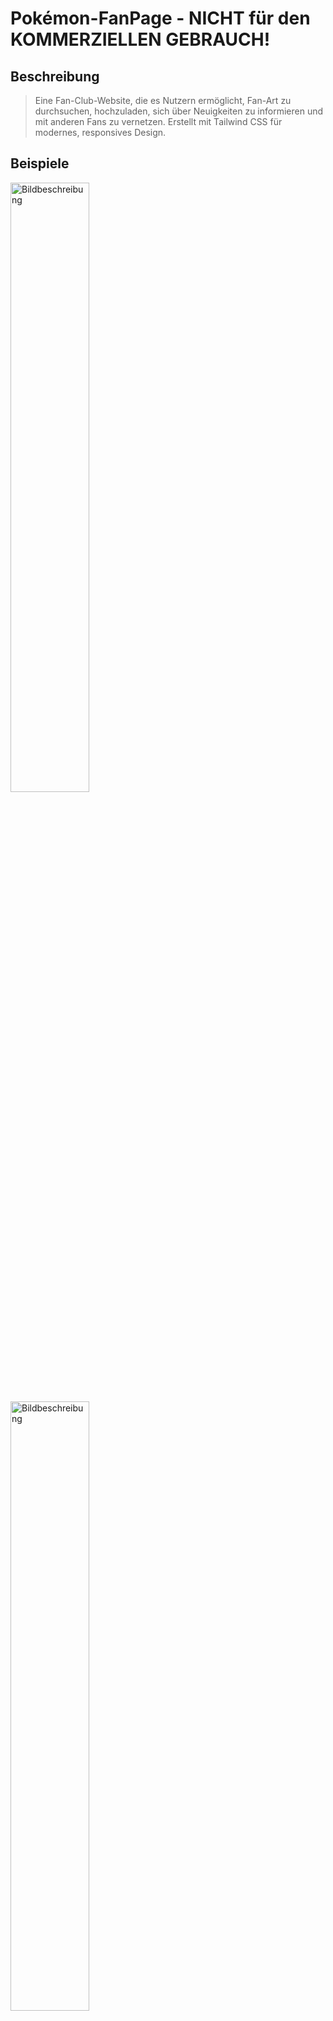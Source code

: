 # Pokémon-FanPage - NICHT für den KOMMERZIELLEN GEBRAUCH!

## Beschreibung

>Eine Fan-Club-Website, die es Nutzern ermöglicht, Fan-Art zu durchsuchen, hochzuladen, sich über Neuigkeiten zu informieren und mit anderen Fans zu vernetzen. Erstellt mit Tailwind CSS für modernes, responsives Design.

## Beispiele

<img src="./screenshots/screenshot1.png" alt="Bildbeschreibung" style="width: 50%;"/>
<img src="./screenshots/screenshot2.png" alt="Bildbeschreibung" style="width: 50%;"/>
<img src="./screenshots/screenshot1.png" alt="Bildbeschreibung" style="width: 50%;"/>
<img src="./screenshots/screenshot1.png" alt="Bildbeschreibung" style="width: 50%;"/>

--------------------------------------------------------------------------------

**!!!Das Projekt ist ein Projekt an dem gerne mitgearbeitet werden kann!!!!!**
Einfach melden 😄

--------------------------------------------------------------------------------

## Inhaltsverzeichnis

1. [Installation](#installation)
2. [Verwendung](#verwendung)
3. [Features](#features)
4. [Beispiele](#beispiele)
5. [Mitwirken](#mitwirken)
6. [Lizenz](#lizenz)
7. [Autoren](#autoren)
8. [Kontakt](#kontakt)
9. [Danksagungen](#danksagungen)
10. [Changelog](#changelog)
11. [Known Issues/Bugs](#known-issuesbugs)
12. [Roadmap](#roadmap)
13. [Verwandte Projekte](#verwandte-projekte)
14. [Abhängigkeiten](#abhängigkeiten)

## Installation

Diese Anleitung erklärt, wie du das Projekt lokal einrichtest und Tailwind CSS integrierst.

### Voraussetzungen

Stelle sicher, dass die folgenden Programme auf deinem System installiert sind:

- [Node.js](https://nodejs.org/) (Version 12 oder höher empfohlen)
- [npm](https://www.npmjs.com/) (Normalerweise wird npm zusammen mit Node.js installiert)

### Schritt 1: Projekt klonen

Klonen das Repository auf deinen lokalen Rechner:

```bash
git clone https://github.com/username/repo.git
cd repo
```

### Schritt 2: Abhängigkeiten installieren

Installiere die benötigten Node.js-Pakete:

```bash
npm install
```

### Schritt 3: Tailwind CSS einrichten

Tailwind CSS konfigurieren:

```bash
npx tailwindcss init
```

Füge die Tailwind-Direktiven zu deiner CSS-Datei hinzu:

```css
@tailwind base;
@tailwind components;
@tailwind utilities;
```

### Schritt 4: Lokalen Entwicklungsserver starten

Starte den lokalen Entwicklungsserver:

```bash
npm run dev
```

## Verwendung

1. **Fan-Art durchsuchen**: Gehe zur Galerie-Seite, um die hochgeladenen Fan-Artworks zu sehen.
2. **Fan-Art hochladen**: Nutze das Kontakt-Formular, um mit uns in verbindung zu treten.
3. **Neuigkeiten**: Besuche den fan-Shop, welcher nicht von uns ist!
4. **Vernetzen**: Nutze SCHON BALDndie Foren oder Chats, um dich mit anderen Fans auszutauschen.

## Features

- **Kontaktformular**: Ermöglicht es Nutzern, direkt über [Formspree](https://formspree.io/) Kontakt aufzunehmen.
- **Externer Fanshop**: Verlinkt zu einem externen Fanshop für Pokémon-Merchandise.
- **Galerie**: Anzeige und Upload von Fan-Art.
- **Neuigkeiten**: Aktuelle Informationen und Updates über Pokémon.

## Mitwirken

Beiträge sind herzlich willkommen! Bitte folge diesen Schritten, um mitzuwirken:

1. Forke das Repository.
2. Erstelle einen neuen Branch (`git checkout -b feature/deine-funktion`).
3. Committe deine Änderungen (`git commit -am 'Hinzufügen einer neuen Funktion'`).
4. Push den Branch (`git push origin feature/deine-funktion`).
5. Erstelle einen Pull Request.

## Lizenz

Dieses Projekt enhält keine Lizens.

## Autoren

- **Christoph Klemtz** - Web - Softwareentwickler in Ausbildung - [ChristophKlemtz-DCI](https://github.com/ChristophKlemtz-DCI)


## Kontakt

Bei Fragen oder Anmerkungen, kannst du uns erreichen:

- **E-Mail**: kontakt@example.com
- **GitHub Issues**: [GitHub Issues](https://github.com/username/repo/issues)

## Danksagungen

- [Tailwind CSS](https://tailwindcss.com/) für das fantastische CSS-Framework.
- [Pokémon Company](https://www.pokemon.com/) für die inspirierende Welt der Pokémon.

## Changelog

- **v1.0.0** - Initiale Veröffentlichung

## Known Issues/Bugs

- In der fan-Art Gallery funktioniert das Grid-layout noch nicht
- mit JS kommen in Zukunft noch mehr features hinzu 

## Roadmap

- **v1.1.2**: Hinzufügen eines Benutzerprofils/Verbesserung der Oberfläche
- **v1.2.0**: Integration eines Foren-Systems
- **v1.2.2**: Integration eines Upload-Systems für Fan-Art



## Verwandte Projekte

- [Pokémon-Datenbank](https://github.com/username/pokemon-database)
- [Pokémon-Wiki](https://github.com/username/pokemon-wiki)


## Abhängigkeiten

- [Tailwind CSS](https://tailwindcss.com/)
- [Formspree](https://formspree.io/)
- [Jest](https://jestjs.io/)
